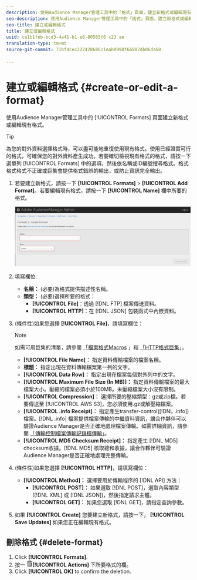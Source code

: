 ```yaml
---
description: 使用Audience Manager管理工具中的「格式」頁面，建立新格式或編輯現有格式。
seo-description: 使用Audience Manager管理工具中的「格式」頁面，建立新格式或編輯現有格式。
seo-title: 建立或編輯格式
title: 建立或編輯格式
uuid: ca1b1feb-bcd3-4a41-b1 e8-80565f6 c23 ae
translation-type: tm+mt
source-git-commit: 71bf4cec222428686c1eab0998f66887db06da68

---
```



# 建立或編輯格式 {#create-or-edit-a-format}

使用Audience Manager管理工具中的 [!UICONTROL Formats] 頁面建立新格式或編輯現有格式。

<!-- t_create_format.xml -->

>[!TIP]
>
>為您的對外資料選擇格式時，可以盡可能地重復使用現有格式。使用已經證實可行的格式，可確保您的對外資料產生成功。若要確切檢視現有格式的格式，請按一下選單列 [!UICONTROL Formats] 中的選項，然後依名稱或ID編號搜尋格式。格式格式格式不正確或巨集會提供格式錯誤的輸出，或防止資訊完全輸出。

1. 若要建立新格式，請按一下 **[!UICONTROL Formats]** &gt; **[!UICONTROL Add Format]**。若要編輯現有格式，請按一下 **[!UICONTROL Name]** 欄中所要的格式。

   ![](assets/create_format.png)

1. 填寫欄位: 
   * **名稱：** (必要)為格式提供描述性名稱。
   * **類型：** (必要)選擇所要的格式：
      * **[!UICONTROL File]**：透過 [!DNL FTP] 檔案傳送資料。
      * **[!UICONTROL HTTP]**：在 [!DNL JSON] 包裝函式中內嵌資料。

1. (條件性)如果您選擇 **[!UICONTROL File]**，請填寫欄位：

   >[!NOTE]
   >
   >如需可用巨集的清單，請參閱 [「檔案格式Macros](../formats/file-formats.md#concept_A867101505074418A58DE325949E5089) 」和 [「HTTP格式巨集](../formats/web-formats.md#reference_C392124A5F3F42E49F8AADDBA601ADFE)」。

   * **[!UICONTROL File Name]：** 指定資料傳輸檔案的檔案名稱。
   * **標題：** 指定出現在資料傳輸檔案第一列的文字。
   * **[!UICONTROL Data Row]：** 指定出現在檔案每個對外列中的文字。
   * **[!UICONTROL Maximum File Size (In MB)]：** 指定資料傳輸檔案的最大檔案大小。壓縮的檔案必須小於100MB。未壓縮檔案大小沒有限制。
   * **[!UICONTROL Compression]：** 選擇所要的壓縮類型：gz或zip檔。若要傳送至 [!UICONTROL AWS S3]，您必須使用.gz或解壓縮檔案。
   * **[!UICONTROL .info Receipt]：** 指定產生transfer-control([!DNL .info])檔案。[!DNL .info] 檔案提供檔案傳輸的中繼資料資訊，讓合作夥伴可以驗證Audience Manager是否正確地處理檔案傳輸。如需詳細資訊，請參閱 [「傳輸控制檔案傳輸記錄檔傳輸」](https://marketing.adobe.com/resources/help/en_US/aam/c_s2s_add_transfer_control_files.html)。
   * **[!UICONTROL MD5 Checksum Receipt]：** 指定產生 [!DNL MD5] checksum收據。[!DNL MD5] 核取總和收據，讓合作夥伴可驗證Audience Manager是否正確地處理完整傳輸。

1. (條件性)如果您選擇 **[!UICONTROL HTTP]**，請填寫欄位：

   * **[!UICONTROL Method]：** 選擇要用於傳輸程序的 [!DNL API] 方法：
      * **[!UICONTROL POST]：** 如果選取 [!DNL POST]，選取內容類型([!DNL XML] 或 [!DNL JSON])，然後指定請求主體。
      * **[!UICONTROL GET]：** 如果您選取 [!DNL GET]，請指定查詢參數。

1. 如果 **[!UICONTROL Create]** 您要建立新格式，請按一下， **[!UICONTROL Save Updates]** 如果您正在編輯現有格式。

## 刪除格式 {#delete-format}

1. Click **[!UICONTROL Formats]**.
2. 按一 ![](assets/icon_delete.png)**[!UICONTROL Actions]** 下所要格式的欄。
3. Click **[!UICONTROL OK]** to confirm the deletion.
